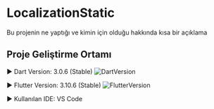# LocalizationStatic

Bu projenin ne yaptığı ve kimin için olduğu hakkında kısa bir açıklama

## Proje Geliştirme Ortamı
▶️ Dart Version: 3.0.6 (Stable)
![DartVersion](https://img.shields.io/badge/dart-3.0.6-blue)

▶️ Flutter Version: 3.10.6 (Stable)
![FlutterVersion](https://img.shields.io/badge/flutter-3.10.6-blue)

▶️ Kullanılan IDE: VS Code
